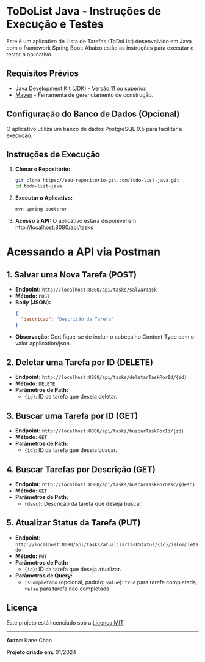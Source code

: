 # ToDoList Java - Instruções de Execução e Testes

Este é um aplicativo de Lista de Tarefas (ToDoList) desenvolvido em Java com o framework Spring Boot. Abaixo estão as instruções para executar e testar o aplicativo.

## Requisitos Prévios

- [Java Development Kit (JDK)](https://www.oracle.com/java/technologies/javase-downloads.html) - Versão 11 ou superior.
- [Maven](https://maven.apache.org/download.cgi) - Ferramenta de gerenciamento de construção.

## Configuração do Banco de Dados (Opcional)

O aplicativo utiliza um banco de dados PostgreSQL 9.5 para facilitar a execução.

## Instruções de Execução

1. **Clonar o Repositório:**
   ```bash
   git clone https://seu-repositorio-git.com/todo-list-java.git
   cd todo-list-java

2. **Executar o Aplicativo:**
   ```bash
   mvn spring-boot:run

3. **Acesso à API:**
	O aplicativo estará disponível em http://localhost:8080/api/tasks
	
# Acessando a API via Postman

## 1. Salvar uma Nova Tarefa (POST)

- **Endpoint:** `http://localhost:8080/api/tasks/salvarTask`
- **Método:** `POST`
- **Body (JSON):**
  ```json
  {
    "descricao": "Descrição da Tarefa"
  }

- **Observação:** Certifique-se de incluir o cabeçalho Content-Type com o valor application/json.

## 2. Deletar uma Tarefa por ID (DELETE)

- **Endpoint:** `http://localhost:8080/api/tasks/deletarTaskPorId/{id}`
- **Método:** `DELETE`
- **Parâmetros de Path:**
  - `{id}`: ID da tarefa que deseja deletar.

## 3. Buscar uma Tarefa por ID (GET)

- **Endpoint:** `http://localhost:8080/api/tasks/buscarTaskPorId/{id}`
- **Método:** `GET`
- **Parâmetros de Path:**
  - `{id}`: ID da tarefa que deseja buscar.

## 4. Buscar Tarefas por Descrição (GET)

- **Endpoint:** `http://localhost:8080/api/tasks/buscarTaskPorDesc/{desc}`
- **Método:** `GET`
- **Parâmetros de Path:**
  - `{desc}`: Descrição da tarefa que deseja buscar.

## 5. Atualizar Status da Tarefa (PUT)

- **Endpoint:** `http://localhost:8080/api/tasks/atualizarTaskStatus/{id}/isCompletado`
- **Método:** `PUT`
- **Parâmetros de Path:**
  - `{id}`: ID da tarefa que deseja atualizar.
- **Parâmetros de Query:**
  - `isCompletado` (opcional, padrão: `value`): `true` para tarefa completada, `false` para tarefa não completada.


## Licença

Este projeto está licenciado sob a [Licença MIT](LICENSE.md).

---

**Autor:** Kane Chan

**Projeto criado em:** 01/2024
